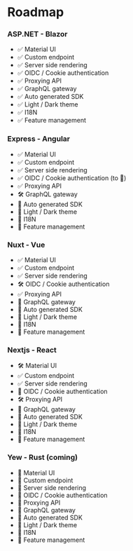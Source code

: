 # Roadmap

### ASP.NET - Blazor

* ✅ Material UI
* ✅ Custom endpoint
* ✅ Server side rendering
* ✅ OIDC / Cookie authentication
* ✅ Proxying API
* ✅ GraphQL gateway
* ✅ Auto generated SDK
* ✅ Light / Dark theme
* ✅ I18N
* ✅ Feature management

### Express - Angular

* ✅ Material UI
* ✅ Custom endpoint
* ✅ Server side rendering
* ✅ OIDC / Cookie authentication (to 🧹)
* ✅ Proxying API
* 🛠️ GraphQL gateway
* 🚫 Auto generated SDK
* 🚫 Light / Dark theme
* 🚫 I18N
* 🚫 Feature management

### Nuxt - Vue

* ✅ Material UI
* ✅ Custom endpoint
* ✅ Server side rendering
* 🛠️ OIDC / Cookie authentication
* ✅ Proxying API
* 🚫 GraphQL gateway
* 🚫 Auto generated SDK
* 🚫 Light / Dark theme
* 🚫 I18N
* 🚫 Feature management

### Nextjs - React

* 🛠️ Material UI
* ✅ Custom endpoint
* ✅ Server side rendering
* 🚫 OIDC / Cookie authentication
* 🛠️ Proxying API
* 🚫 GraphQL gateway
* 🚫 Auto generated SDK
* 🚫 Light / Dark theme
* 🚫 I18N
* 🚫 Feature management

### Yew - Rust (coming)

* 🚫 Material UI
* 🚫 Custom endpoint
* 🚫 Server side rendering
* 🚫 OIDC / Cookie authentication
* 🚫 Proxying API
* 🚫 GraphQL gateway
* 🚫 Auto generated SDK
* 🚫 Light / Dark theme
* 🚫 I18N
* 🚫 Feature management
